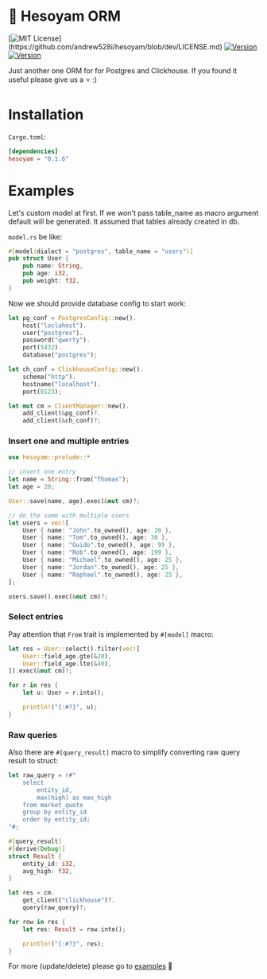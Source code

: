 # 🎯 Hesoyam ORM

[![MIT License](https://img.shields.io/apm/l/atomic-design-ui.svg?)](https://github.com/andrew528i/hesoyam/blob/dev/LICENSE.md)
[![Version](https://img.shields.io/badge/version-0.1.2-blue.svg)](https://github.com/andrew528i/)
[![Version](https://img.shields.io/badge/Rust-1.45.0-orange.svg)](https://github.com/andrew528i/)

Just another one ORM for for Postgres and Clickhouse. If you found it useful please give us a ⭐ :)

# Installation

`Cargo.toml`:
```toml
[dependencies]
hesoyam = "0.1.6"
```

# Examples

Let's custom model at first.
If we won't pass table_name as macro argument default will be generated.
It assumed that tables already created in db.

`model.rs` be like:
```rust
#[model(dialect = "postgres", table_name = "users")]
pub struct User {
    pub name: String,
    pub age: i32,
    pub weight: f32,
}
```

Now we should provide database config to start work:

```rust
let pg_conf = PostgresConfig::new().
    host("loclahost").
    user("postgres").
    password("qwerty").
    port(5432).
    database("postgres");

let ch_conf = ClickhouseConfig::new().
    schema("http").
    hostname("localhost").
    port(8123);

let mut cm = ClientManager::new().
    add_client(&pg_conf)?.
    add_client(&ch_conf)?;
```

### Insert one and multiple entries

```rust
use hesoyam::prelude::*

// insert one entry
let name = String::from("Thomas");
let age = 20;

User::save(name, age).exec(&mut cm)?;

// do the same with multiple users
let users = vec![
    User { name: "John".to_owned(), age: 20 },
    User { name: "Tom".to_owned(), age: 30 },
    User { name: "Guido".to_owned(), age: 99 },
    User { name: "Rob".to_owned(), age: 199 },
    User { name: "Michael".to_owned(), age: 25 },
    User { name: "Jordan".to_owned(), age: 25 },
    User { name: "Raphael".to_owned(), age: 25 },
];

users.save().exec(&mut cm)?;
```

### Select entries
Pay attention that `From` trait is implemented by `#[model]` macro:

```rust
let res = User::select().filter(vec![
    User::field_age.gte(&20),
    User::field_age.lte(&40),
]).exec(&mut cm)?;

for r in res {
    let u: User = r.into();

    println!("{:#?}", u);
}
```

### Raw queries
Also there are `#[query_result]` macro to simplify converting raw query result to struct:

```rust
let raw_query = r#"
    select
        entity_id,
        max(high) as max_high
    from market_quote
    group by entity_id
    order by entity_id;
"#;

#[query_result]
#[derive(Debug)]
struct Result {
    entity_id: i32,
    avg_high: f32,
}

let res = cm.
    get_client("clickhouse")?.
    query(raw_query)?;

for row in res {
    let res: Result = row.into();

    println!("{:#?}", res);
}
```

For more (update/delete) please go to [examples](https://github.com/andrew528i/hesoyam/blob/dev/examples/crud/src/main.rs) 🙂
